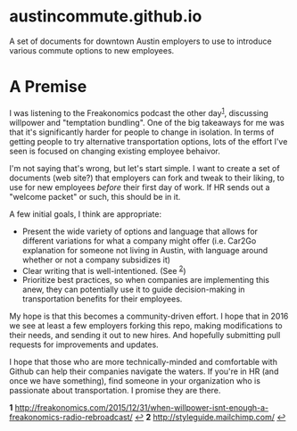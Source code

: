 # austincommute.github.io
A set of documents for downtown Austin employers to use to introduce various commute options to new employees.

# A Premise
I was listening to the Freakonomics podcast the other day<sup id="a1">[1](#f1)</sup>, discussing willpower and "temptation bundling". One of the big takeaways for me was that it's significantly harder for people to change in isolation. In terms of getting people to try alternative transportation options, lots of the effort I've seen is focused on changing existing employee behaivor.

I'm not saying that's wrong, but let's start simple. I want to create a set of documents (web site?) that employers can fork and tweak to their liking, to use for new employees *before* their first day of work. If HR sends out a "welcome packet" or such, this should be in it. 

A few initial goals, I think are appropriate:

- Present the wide variety of options and language that allows for different variations for what a company might offer (i.e. Car2Go explanation for someone not living in Austin, with language around whether or not a company subsidizes it)
- Clear writing that is well-intentioned. (See <sup id="a2">[2](#f2)</sup>)
- Prioritize best practices, so when companies are implementing this anew, they can potentially use it to guide decision-making in transportation benefits for their employees.

My hope is that this becomes a community-driven effort. I hope that in 2016 we see at least a few employers forking this repo, making modifications to their needs, and sending it out to new hires. And hopefully submitting pull requests for improvements and updates. 

I hope that those who are more technically-minded and comfortable with Github can help their companies navigate the waters. If you're in HR (and once we have something), find someone in your organization who is passionate about transportation. I promise they are there. 

<b id="f1">1</b> http://freakonomics.com/2015/12/31/when-willpower-isnt-enough-a-freakonomics-radio-rebroadcast/ [↩](#a1)
<b id="f2">2</b> http://styleguide.mailchimp.com/ [↩](#a2)
